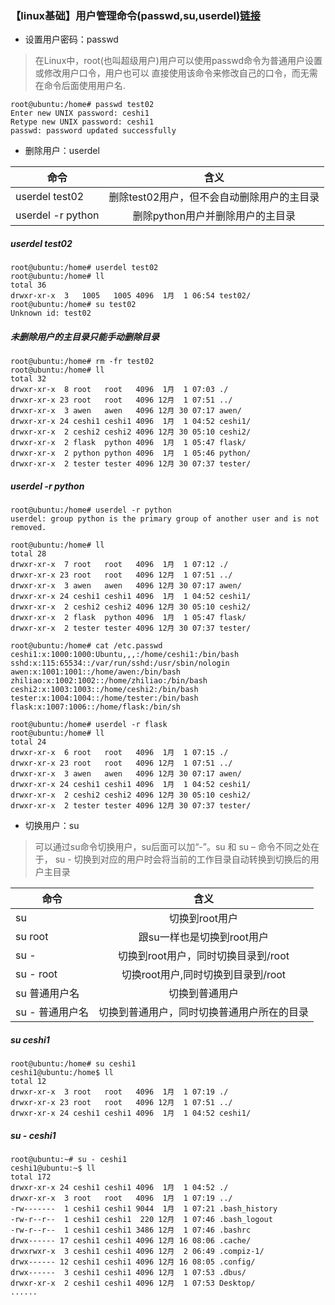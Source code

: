 ### 【linux基础】用户管理命令(passwd,su,userdel)[链接](https://www.jianshu.com/p/ca8eed78214b)

* 设置用户密码：passwd
> 在Linux中，root(也叫超级用户)用户可以使用passwd命令为普通用户设置或修改用户口令，用户也可以
> 直接使用该命令来修改自己的口令，而无需在命令后面使用用户名.

```shell script
root@ubuntu:/home# passwd test02
Enter new UNIX password: ceshi1
Retype new UNIX password: ceshi1
passwd: password updated successfully
```

* 删除用户：userdel

| 命令   |      含义      
|----------|:-------------:
|  userdel test02   |   删除test02用户，但不会自动删除用户的主目录
|  userdel -r python   |   删除python用户并删除用户的主目录


##### userdel test02
```shell script
root@ubuntu:/home# userdel test02
root@ubuntu:/home# ll
total 36
drwxr-xr-x  3   1005   1005 4096  1月  1 06:54 test02/
root@ubuntu:/home# su test02
Unknown id: test02
```

##### 未删除用户的主目录只能手动删除目录
```shell script
root@ubuntu:/home# rm -fr test02
root@ubuntu:/home# ll
total 32
drwxr-xr-x  8 root   root   4096  1月  1 07:03 ./
drwxr-xr-x 23 root   root   4096 12月  1 07:51 ../
drwxr-xr-x  3 awen   awen   4096 12月 30 07:17 awen/
drwxr-xr-x 24 ceshi1 ceshi1 4096  1月  1 04:52 ceshi1/
drwxr-xr-x  2 ceshi2 ceshi2 4096 12月 30 05:10 ceshi2/
drwxr-xr-x  2 flask  python 4096  1月  1 05:47 flask/
drwxr-xr-x  2 python python 4096  1月  1 05:46 python/
drwxr-xr-x  2 tester tester 4096 12月 30 07:37 tester/
```

##### userdel -r python
```shell script
root@ubuntu:/home# userdel -r python
userdel: group python is the primary group of another user and is not removed.

root@ubuntu:/home# ll
total 28
drwxr-xr-x  7 root   root   4096  1月  1 07:12 ./
drwxr-xr-x 23 root   root   4096 12月  1 07:51 ../
drwxr-xr-x  3 awen   awen   4096 12月 30 07:17 awen/
drwxr-xr-x 24 ceshi1 ceshi1 4096  1月  1 04:52 ceshi1/
drwxr-xr-x  2 ceshi2 ceshi2 4096 12月 30 05:10 ceshi2/
drwxr-xr-x  2 flask  python 4096  1月  1 05:47 flask/
drwxr-xr-x  2 tester tester 4096 12月 30 07:37 tester/

root@ubuntu:/home# cat /etc.passwd
ceshi1:x:1000:1000:Ubuntu,,,:/home/ceshi1:/bin/bash
sshd:x:115:65534::/var/run/sshd:/usr/sbin/nologin
awen:x:1001:1001::/home/awen:/bin/bash
zhiliao:x:1002:1002::/home/zhiliao:/bin/bash
ceshi2:x:1003:1003::/home/ceshi2:/bin/bash
tester:x:1004:1004::/home/tester:/bin/bash
flask:x:1007:1006::/home/flask:/bin/sh

root@ubuntu:/home# userdel -r flask
root@ubuntu:/home# ll
total 24
drwxr-xr-x  6 root   root   4096  1月  1 07:15 ./
drwxr-xr-x 23 root   root   4096 12月  1 07:51 ../
drwxr-xr-x  3 awen   awen   4096 12月 30 07:17 awen/
drwxr-xr-x 24 ceshi1 ceshi1 4096  1月  1 04:52 ceshi1/
drwxr-xr-x  2 ceshi2 ceshi2 4096 12月 30 05:10 ceshi2/
drwxr-xr-x  2 tester tester 4096 12月 30 07:37 tester/
```

* 切换用户：su
> 可以通过su命令切换用户，su后面可以加“-”。su 和 su – 命令不同之处在于，
> su - 切换到对应的用户时会将当前的工作目录自动转换到切换后的用户主目录

| 命令   |      含义      
|----------|:-------------:
|  su   |   切换到root用户
|  su root   |   跟su一样也是切换到root用户
|  su -   |   切换到root用户，同时切换目录到/root
|  su - root   |   切换root用户,同时切换到目录到/root
|  su 普通用户名   |   切换到普通用户
|  su - 普通用户名   |   切换到普通用户，同时切换普通用户所在的目录

##### su ceshi1
```shell script
root@ubuntu:/home# su ceshi1
ceshi1@ubuntu:/home$ ll
total 12
drwxr-xr-x  3 root   root   4096  1月  1 07:19 ./
drwxr-xr-x 23 root   root   4096 12月  1 07:51 ../
drwxr-xr-x 24 ceshi1 ceshi1 4096  1月  1 04:52 ceshi1/
```

##### su - ceshi1
```shell script
root@ubuntu:~# su - ceshi1
ceshi1@ubuntu:~$ ll
total 172
drwxr-xr-x 24 ceshi1 ceshi1 4096  1月  1 04:52 ./
drwxr-xr-x  3 root   root   4096  1月  1 07:19 ../
-rw-------  1 ceshi1 ceshi1 9044  1月  1 07:21 .bash_history
-rw-r--r--  1 ceshi1 ceshi1  220 12月  1 07:46 .bash_logout
-rw-r--r--  1 ceshi1 ceshi1 3486 12月  1 07:46 .bashrc
drwx------ 17 ceshi1 ceshi1 4096 12月 16 08:06 .cache/
drwxrwxr-x  3 ceshi1 ceshi1 4096 12月  2 06:49 .compiz-1/
drwx------ 12 ceshi1 ceshi1 4096 12月 16 08:05 .config/
drwx------  3 ceshi1 ceshi1 4096 12月  1 07:53 .dbus/
drwxr-xr-x  2 ceshi1 ceshi1 4096 12月  1 07:53 Desktop/
......
```